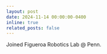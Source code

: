 ```yaml
---
layout: post
date: 2024-11-14 00:00:00-0400
inline: true
related_posts: false
---
```


Joined Figueroa Robotics Lab @ Penn.

